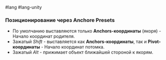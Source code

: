   #lang #lang-unity

### Позиционирование через **Anchore Presets**
- По умолчанию выставляются только **Anchors-координаты** (якоря) -  Начало координат родителя. 
- Зажатый *Shift* - выставляется  как **Anchors-координаты**, так и **Pivot-координаты** - Начало координат потомка. 
- Зажатый *Alt* - прижимает объект ближайшей стороной к якорям.